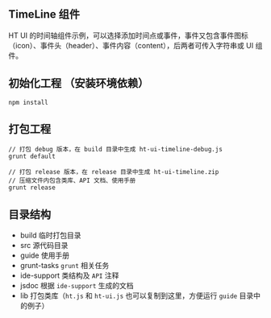 ## TimeLine 组件

HT UI 的时间轴组件示例，可以选择添加时间点或事件，事件又包含事件图标（icon）、事件头（header）、事件内容（content），后两者可传入字符串或 UI 组件。

## 初始化工程 （安装环境依赖）

    npm install

## 打包工程

    // 打包 debug 版本，在 build 目录中生成 ht-ui-timeline-debug.js
    grunt default

    // 打包 release 版本，在 release 目录中生成 ht-ui-timeline.zip
    // 压缩文件内包含类库、API 文档、使用手册
    grunt release

## 目录结构

- build 临时打包目录
- src 源代码目录
- guide 使用手册
- grunt-tasks `grunt` 相关任务
- ide-support 类结构及 `API` 注释
- jsdoc 根据 `ide-support` 生成的文档
- lib 打包类库（`ht.js` 和 `ht-ui.js` 也可以复制到这里，方便运行 `guide` 目录中的例子）